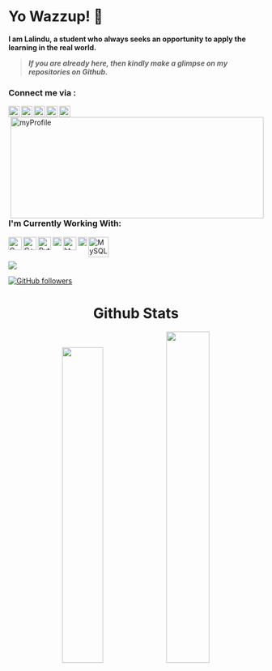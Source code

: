 # Yo Wazzup! 👻 <!-- <img src="https://raw.githubusercontent.com/TheDudeThatCode/TheDudeThatCode/master/Assets/Hi.gif" width="29px"> -->

**I am Lalindu, a student who always seeks an opportunity to apply the learning in the real world.**

> ***If you are already here, then kindly make a glimpse on my repositories on Github.***
### Connect me via :
[<img align="left" alt="lalindu | Github" width="22px" src="https://cdn.jsdelivr.net/npm/simple-icons@v3/icons/github.svg" />][GitHub]
[<img align="left" alt="lalindu | Instagram" width="22px" src="https://cdn.jsdelivr.net/npm/simple-icons@v3/icons/instagram.svg" />][Instagram]
[<img align="left" alt="lalindu | LinkedIn" width="22px" src="https://cdn.jsdelivr.net/npm/simple-icons@v3/icons/linkedin.svg" />][LinkedIn]
[<img align="left" alt="lalindu | Twitter" width="22px" src="https://cdn.jsdelivr.net/npm/simple-icons@v3/icons/twitter.svg" />][Twitter]
<a href="mailto:lalindusankana66@gmail.com">
  <img align="left" width="22px" src="https://cdn.jsdelivr.net/npm/simple-icons@v3/icons/gmail.svg" />
</a>
<img align="right" alt="myProfile" src="https://steamuserimages-a.akamaihd.net/ugc/954101135156565426/21D9841F8E03ED30D91A7720388E1E8D3A464FC0/" height="200" width="500">
<br>
### I'm Currently Working With:
<img align="left" alt="C" width="26px" src="https://upload.wikimedia.org/wikipedia/commons/1/18/C_Programming_Language.svg"/>
<img align="left" alt="C++" width="26px" src="https://upload.wikimedia.org/wikipedia/commons/1/18/ISO_C%2B%2B_Logo.svg"/>
<img align="left" alt="Python" width="26px" src="https://upload.wikimedia.org/wikipedia/commons/c/c3/Python-logo-notext.svg"/>
<img align="left" alt="Java" width="18px" src="https://upload.wikimedia.org/wikipedia/en/3/30/Java_programming_language_logo.svg"/>
<img align="left" alt="html" width="26px" src="https://upload.wikimedia.org/wikipedia/commons/6/61/HTML5_logo_and_wordmark.svg"/>
<img align="left" alt="css" width="18px" src="https://upload.wikimedia.org/wikipedia/commons/d/d5/CSS3_logo_and_wordmark.svg"/>
<img align="left" alt="MySQL" width="40px" src="https://upload.wikimedia.org/wikipedia/en/d/dd/MySQL_logo.svg"/>

<br><br>

![](https://komarev.com/ghpvc/?username=Lalindu01&color=orange)

[![GitHub followers](https://img.shields.io/github/followers/Lalindu01.svg?style=social&label=followers&maxAge=2592000)](https://github.com/Lalindu01?tab=followers)

<h1 align="center">Github Stats</h1>
  <div align="center" >
  <img width="40%" src="https://github-readme-stats.vercel.app/api/top-langs/?username=Lalindu01&layout=compact"> <img width="41%" src="https://github-readme-streak-stats.herokuapp.com/?user=Lalindu01&)">
  </div>
  

<!--- Links of Social Sites --->
[LinkedIn]: https://www.linkedin.com/in/lalindu-sankana-426793207/
[Instagram]: https://www.instagram.com/lalindu__sankana/
[GitHub]: https://github.com/Lalindu01
[Twitter]: https://twitter.com/LalinduSankana
